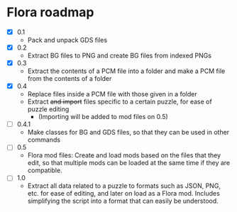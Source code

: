 # Flora roadmap
- [x] 0.1
    - Pack and unpack GDS files
- [x] 0.2
    - Extract BG files to PNG and create BG files from indexed PNGs
- [x] 0.3
    - Extract the contents of a PCM file into a folder and make a PCM file from the contents of a folder
- [x] 0.4
    - Replace files inside a PCM file with those given in a folder
    - Extract <s>and import</s> files specific to a certain puzzle, for ease of puzzle editing
        + (Importing will be added to mod files on 0.5)
- [ ] 0.4.1
    - Make classes for BG and GDS files, so that they can be used in other commands
- [ ] 0.5
    - Flora mod files: Create and load mods based on the files that they edit, so that multiple mods can be loaded at the same time if they are compatible.
- [ ] 1.0
    - Extract all data related to a puzzle to formats such as JSON, PNG, etc. for ease of editing, and later on load as a Flora mod. Includes simplifying the script into a format that can easily be understood.
